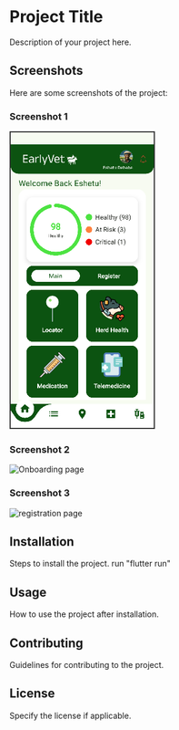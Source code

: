 # Project Title

Description of your project here.

## Screenshots

Here are some screenshots of the project:

### Screenshot 1

![Home page screen](./home.png)

### Screenshot 2

![Onboarding page](.onboarding.png)

### Screenshot 3

![registration page](register3.png)

## Installation

Steps to install the project.
run "flutter run"

## Usage

How to use the project after installation.

## Contributing

Guidelines for contributing to the project.

## License

Specify the license if applicable.
